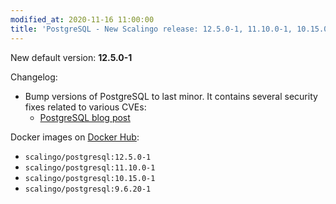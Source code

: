 ```yaml
---
modified_at: 2020-11-16 11:00:00
title: 'PostgreSQL - New Scalingo release: 12.5.0-1, 11.10.0-1, 10.15.0-1 and 9.6.20'
---
```


New default version: **12.5.0-1**

Changelog:
- Bump versions of PostgreSQL to last minor. It contains several security fixes related to various CVEs:
    - [PostgreSQL blog post](https://www.postgresql.org/about/news/postgresql-131-125-1110-1015-9620-and-9524-released-2111/)

Docker images on [Docker Hub](https://hub.docker.com/r/scalingo/postgresql):

* `scalingo/postgresql:12.5.0-1`
* `scalingo/postgresql:11.10.0-1`
* `scalingo/postgresql:10.15.0-1`
* `scalingo/postgresql:9.6.20-1`
